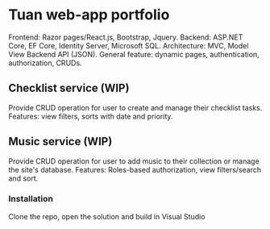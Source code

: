 # Tuan web-app portfolio

Frontend: Razor pages/React.js, Bootstrap, Jquery.
Backend: ASP.NET Core, EF Core, Identity Server, Microsoft SQL.
Architecture: MVC, Model View Backend API (JSON).
General feature: dynamic pages, authentication, authorization, CRUDs.

## Checklist service (WIP)

Provide CRUD operation for user to create and manage their checklist tasks.
Features: view filters, sorts with date and priority.

## Music service (WIP)

Provide CRUD operation for user to add music to their collection or manage the site's database.
Features: Roles-based authorization, view filters/search and sort.

### Installation

Clone the repo, open the solution and build in Visual Studio